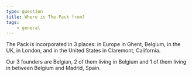 ```yaml
---
type: question
title: Where is The Pack from?
tags:
    - general
---
```


The Pack is incorporated in 3 places: in Europe in Ghent, Belgium, in the UK, in London, and in the United States in Claremont, California.

Our 3 founders are Belgian, 2 of them living in Belgium and 1 of them living in between Belgium and Madrid, Spain.


